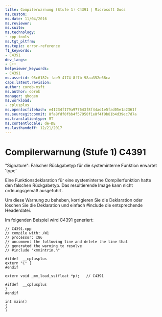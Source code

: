 ```yaml
---
title: Compilerwarnung (Stufe 1) C4391 | Microsoft Docs
ms.custom: 
ms.date: 11/04/2016
ms.reviewer: 
ms.suite: 
ms.technology:
- cpp-tools
ms.tgt_pltfrm: 
ms.topic: error-reference
f1_keywords:
- C4391
dev_langs:
- C++
helpviewer_keywords:
- C4391
ms.assetid: 95c6182c-fae9-4174-8f7b-98aa352e68ca
caps.latest.revision: 
author: corob-msft
ms.author: corob
manager: ghogen
ms.workload:
- cplusplus
ms.openlocfilehash: e41234f179a977643f8f44ad1e5fad05e1a2361f
ms.sourcegitcommit: 8fa8fdf0fbb4f57950f1e8f4f9b81b4d39ec7d7a
ms.translationtype: MT
ms.contentlocale: de-DE
ms.lasthandoff: 12/21/2017
---
```

# <a name="compiler-warning-level-1-c4391"></a>Compilerwarnung (Stufe 1) C4391
"Signature": Falscher Rückgabetyp für die systeminterne Funktion erwartet 'type'  
  
 Eine Funktionsdeklaration für eine systeminterne Compilerfunktion hatte den falschen Rückgabetyp. Das resultierende Image kann nicht ordnungsgemäß ausgeführt.  
  
 Um diese Warnung zu beheben, korrigieren Sie die Deklaration oder löschen Sie die Deklaration und einfach #include die entsprechende Headerdatei.  
  
 Im folgenden Beispiel wird C4391 generiert:  
  
```  
// C4391.cpp  
// compile with: /W1  
// processor: x86  
// uncomment the following line and delete the line that  
// generated the warning to resolve  
// #include "xmmintrin.h"  
  
#ifdef  __cplusplus  
extern "C" {  
#endif  
  
extern void _mm_load_ss(float *p);   // C4391  
  
#ifdef  __cplusplus  
}  
#endif  
  
int main()  
{  
}  
```